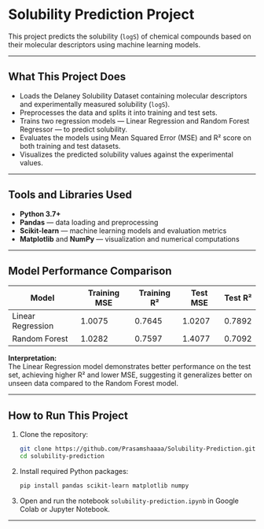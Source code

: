 # Solubility Prediction Project

This project predicts the solubility (`logS`) of chemical compounds based on their molecular descriptors using machine learning models.

---

## What This Project Does

- Loads the Delaney Solubility Dataset containing molecular descriptors and experimentally measured solubility (`logS`).
- Preprocesses the data and splits it into training and test sets.
- Trains two regression models — Linear Regression and Random Forest Regressor — to predict solubility.
- Evaluates the models using Mean Squared Error (MSE) and R² score on both training and test datasets.
- Visualizes the predicted solubility values against the experimental values.

---

## Tools and Libraries Used

- **Python 3.7+**
- **Pandas** — data loading and preprocessing
- **Scikit-learn** — machine learning models and evaluation metrics
- **Matplotlib** and **NumPy** — visualization and numerical computations

---

## Model Performance Comparison

| Model              | Training MSE | Training R² | Test MSE | Test R² |
|--------------------|--------------|-------------|----------|---------|
| Linear Regression   | 1.0075       | 0.7645      | 1.0207   | 0.7892  |
| Random Forest       | 1.0282       | 0.7597      | 1.4077   | 0.7092  |

**Interpretation:**  
The Linear Regression model demonstrates better performance on the test set, achieving higher R² and lower MSE, suggesting it generalizes better on unseen data compared to the Random Forest model.

---

## How to Run This Project

1. Clone the repository:
    ```bash
    git clone https://github.com/Prasamshaaaa/Solubility-Prediction.git
    cd solubility-prediction
    ```

2. Install required Python packages:
    ```bash
    pip install pandas scikit-learn matplotlib numpy
    ```

3. Open and run the notebook `solubility-prediction.ipynb` in Google Colab or Jupyter Notebook.

---



